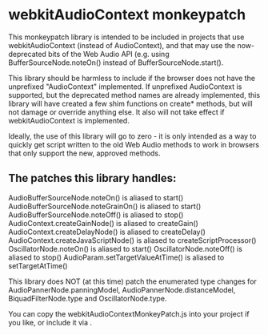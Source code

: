 webkitAudioContext monkeypatch
==============================

This monkeypatch library is intended to be included in projects that use 
webkitAudioContext (instead of AudioContext), and that may use the now-
deprecated bits of the Web Audio API (e.g. using BufferSourceNode.noteOn()
instead of BufferSourceNode.start().

This library should be harmless to include if the browser does not have
the unprefixed "AudioContext" implemented.  If unprefixed AudioContext is
supported, but the deprecated method names are already implemented, this
library will have created a few shim functions on create* methods, but 
will not damage or override anything else.  It also will not take effect
if webkitAudioContext is implemented.

Ideally, the use of this library will go to zero - it is only intended as
a way to quickly get script written to the old Web Audio methods to work
in browsers that only support the new, approved methods.

The patches this library handles:
---------------------------------

AudioBufferSourceNode.noteOn() is aliased to start()
AudioBufferSourceNode.noteGrainOn() is aliased to start()
AudioBufferSourceNode.noteOff() is aliased to stop()
AudioContext.createGainNode() is aliased to createGain()
AudioContext.createDelayNode() is aliased to createDelay()
AudioContext.createJavaScriptNode() is aliased to createScriptProcessor()
OscillatorNode.noteOn() is aliased to start()
OscillatorNode.noteOff() is aliased to stop()
AudioParam.setTargetValueAtTime() is aliased to setTargetAtTime()

This library does NOT (at this time) patch the enumerated type changes for 
AudioPannerNode.panningModel, AudioPannerNode.distanceModel, 
BiquadFilterNode.type and OscillatorNode.type.

You can copy the webkitAudioContextMonkeyPatch.js into your project if you
like, or include it via <script src="http://cwilso.github.com/webkitAudioContext-MonkeyPatch/webkitAudioContextMonkeyPatch.js"></script>.

